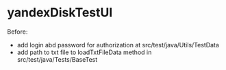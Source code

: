# yandexDiskTestUI
Before:
- add login abd password for authorization at src/test/java/Utils/TestData
- add path to txt file to loadTxtFileData method in src/test/java/Tests/BaseTest

